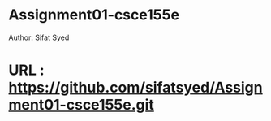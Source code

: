 # Assignment01-csce155e
Author: Sifat Syed 
# URL : https://github.com/sifatsyed/Assignment01-csce155e.git
